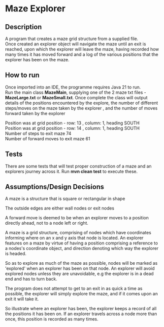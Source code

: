 # Maze Explorer

Description
-------------
A program that creates a maze grid structure from a supplied file.  
Once created an explorer object will navigate the maze until an exit is reached, upon which the 
explorer will leave the maze, having recorded how many times it has moved forward and a log of the 
various positions that the explorer has been on the maze.

How to run
-----------
Once imported into an IDE, the programme requires Java 21 to run.  
Run the main class **MazeMain**, supplying one of the 2 maze txt files - **MazeLarge.txt** or **MazeSmall.txt**.
Once complete the class will output details of the positions encountered by the explore, the number of different steps/moves on the maze taken by the explorer ,
and the number of moves forward taken by the explorer

Position was at grid position - row: 13 , column: 1, heading SOUTH \
Position was at grid position - row: 14 , column: 1, heading SOUTH \
Number of steps to exit maze 74 \
Number of forward moves to exit maze 61

Tests
-----
There are some tests that will test proper construction of a maze and an explorers journey across it.
Run **mvn clean test** to execute these.

Assumptions/Design Decisions
----------------------------
A maze is a structure that is square or rectangular in shape

The outside edges are either wall nodes or exit nodes

A forward move is deemed to be when an explorer moves to a position directly ahead, not to a node left or right.

A maze is a grid structure, comprising of nodes which have coordinates informing where on an x and y axis that node is located.
An explorer features on a maze by virtue of having a position comprising a reference to a nodes's coordinate object,
and direction denoting which way the explorer is headed.

So as to explore as much of the maze as possible,  nodes will be marked as 'explored' when an explorer has been on that node.
An explorer will avoid explored nodes unless they are unavoidable, e.g the explorer is in a dead end and has to turn back.

The program does not attempt to get to an exit in as quick a time as possible,  the explorer will simply explore the maze,
and if it comes upon an exit it will take it.

So illustrate where an explorer has been,  the explorer keeps a record of all the positions it has been on.
If an explorer travels across a node more than once,  this position is recorded as many times.